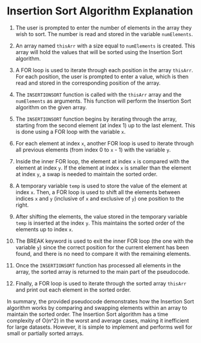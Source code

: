 # Insertion Sort Algorithm Explanation

1. The user is prompted to enter the number of elements in the array they wish to sort. The number is read and stored in the variable `numElements`.

2. An array named `thisArr` with a size equal to `numElements` is created. This array will hold the values that will be sorted using the Insertion Sort algorithm.

3. A FOR loop is used to iterate through each position in the array `thisArr`. For each position, the user is prompted to enter a value, which is then read and stored in the corresponding position of the array.

4. The `INSERTIONSORT` function is called with the `thisArr` array and the `numElements` as arguments. This function will perform the Insertion Sort algorithm on the given array.

5. The `INSERTIONSORT` function begins by iterating through the array, starting from the second element (at index 1) up to the last element. This is done using a FOR loop with the variable `x`.

6. For each element at index `x`, another FOR loop is used to iterate through all previous elements (from index 0 to `x` - 1) with the variable `y`.

7. Inside the inner FOR loop, the element at index `x` is compared with the element at index `y`. If the element at index `x` is smaller than the element at index `y`, a swap is needed to maintain the sorted order.

8. A temporary variable `temp` is used to store the value of the element at index `x`. Then, a FOR loop is used to shift all the elements between indices `x` and `y` (inclusive of `x` and exclusive of `y`) one position to the right.

9. After shifting the elements, the value stored in the temporary variable `temp` is inserted at the index `y`. This maintains the sorted order of the elements up to index `x`.

10. The BREAK keyword is used to exit the inner FOR loop (the one with the variable `y`) since the correct position for the current element has been found, and there is no need to compare it with the remaining elements.

11. Once the `INSERTIONSORT` function has processed all elements in the array, the sorted array is returned to the main part of the pseudocode.

12. Finally, a FOR loop is used to iterate through the sorted array `thisArr` and print out each element in the sorted order.

In summary, the provided pseudocode demonstrates how the Insertion Sort algorithm works by comparing and swapping elements within an array to maintain the sorted order. The Insertion Sort algorithm has a time complexity of O(n^2) in the worst and average cases, making it inefficient for large datasets. However, it is simple to implement and performs well for small or partially sorted arrays.
